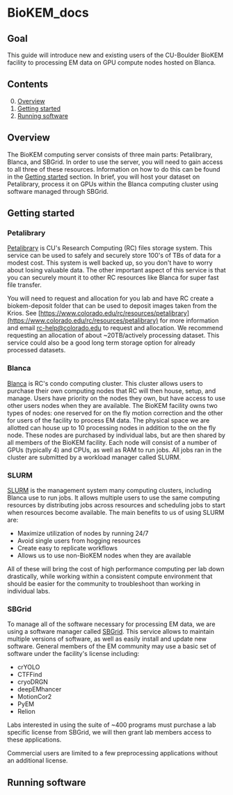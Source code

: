 # BioKEM_docs

## Goal
This guide will introduce new and existing users of the CU-Boulder BioKEM facility to processing EM data on GPU compute nodes hosted on Blanca.

## Contents

0. [Overview](#overview)
0. [Getting started](#getting-started)
0. [Running software](#running-software)

## Overview
The BioKEM computing server consists of three main parts: Petalibrary, Blanca, and SBGrid. In order to use the server, you will need to gain access to all three of these resources. Information on how to do this can be found in the [Getting started](#getting-started) section. In brief, you will host your dataset on Petalibrary, process it on GPUs within the Blanca computing cluster using software managed through SBGrid.

## Getting started

### Petalibrary
[Petalibrary](https://www.colorado.edu/rc/resources/petalibrary) is CU's Research Computing (RC) files storage system. This service can be used to safely and securely store 100's of TBs of data for a modest cost. This system is well backed up, so you don't have to worry about losing valuable data. The other important aspect of this service is that you can securely mount it to other RC resources like Blanca for super fast file transfer.

You will need to request and allocation for you lab and have RC create a biokem-deposit folder that can be used to deposit images taken from the Krios. See [https://www.colorado.edu/rc/resources/petalibrary](https://www.colorado.edu/rc/resources/petalibrary) for more information and email [rc-help@colorado.edu](rc-help@colorado.edu) to request and allocation. We recommend requesting an allocation of about ~20TB/actively processing dataset. This service could also be a good long term storage option for already processed datasets.

### Blanca
[Blanca](https://www.colorado.edu/rc/resources/blanca) is RC's condo computing cluster. This cluster allows users to purchase their own computing nodes that RC will then house, setup, and manage. Users have priority on the nodes they own, but have access to use other users nodes when they are available. The BioKEM facility owns two types of nodes: one reserved for on the fly motion correction and the other for users of the facility to process EM data. The physical space we are allotted can house up to 10 processing nodes in addition to the on the fly node. These nodes are purchased by individual labs, but are then shared by all members of the BioKEM facility. Each node will consist of a number of GPUs (typically 4) and CPUs, as well as RAM to run jobs. All jobs ran in the cluster are submitted by a workload manager called SLURM.

### SLURM
[SLURM](https://slurm.schedmd.com) is the management system many computing clusters, including Blanca use to run jobs. It allows multiple users to use the same computing resources by distributing jobs across resources and scheduling jobs to start when resources become available. The main benefits to us of using SLURM are:

  - Maximize utilization of nodes by running 24/7
  - Avoid single users from hogging resources
  - Create easy to replicate workflows
  - Allows us to use non-BioKEM nodes when they are available

All of these will bring the cost of high performance computing per lab down drastically, while working within a consistent compute environment that should be easier for the community to troubleshoot than working in individual labs.

### SBGrid
To manage all of the software necessary for processing EM data, we are using a software manager called [SBGrid](https://sbgrid.org). This service allows to maintain multiple versions of software, as well as easily install and update new software. General members of the EM community may use a basic set of software under the facility's license including:
  - crYOLO
  - CTFFind
  - cryoDRGN
  - deepEMhancer
  - MotionCor2
  - PyEM
  - Relion

Labs interested in using the suite of ~400 programs must purchase a lab specific license from SBGrid, we will then grant lab members access to these applications.

Commercial users are limited to a few preprocessing applications without an additional license.

## Running software
